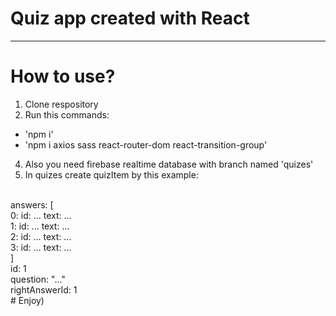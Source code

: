# Quiz app created with React
---------------------
# How to use?
1. Clone respository
2. Run this commands:
*  'npm i'
*  'npm i axios sass react-router-dom react-transition-group'
4. Also you need firebase realtime database with branch named 'quizes'
5. In quizes create quizItem by this example:
<br>
  answers: [
      <br>
      0: id: ...  text: ... 
      <br>
      1: id: ...  text: ... 
      <br>
      2: id: ...  text: ... 
      <br>
      3: id: ...  text: ... 
      <br>
  ]
  <br>
  id: 1
  <br>
  question: "..."
  <br>
  rightAnswerId: 1
<br>
# Enjoy)
